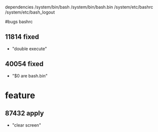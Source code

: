dependencies
/system/bin/bash
/system/bin/bash.bin
/system/etc/bashrc
/system/etc/bash_logout

#bugs bashrc
## 11814 fixed
- "double execute" 
## 40054 fixed
- "$0 are bash.bin" 

# feature
## 87432 apply
- "clear screen"



